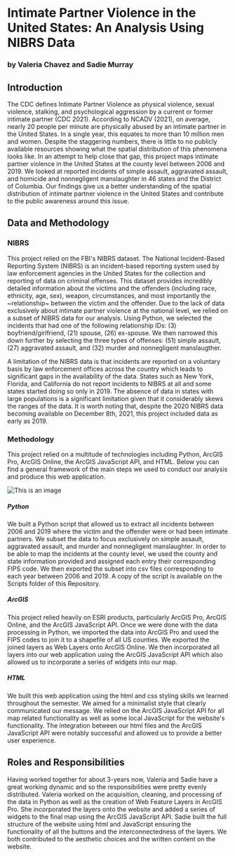 # Intimate Partner Violence in the United States: An Analysis Using NIBRS Data
### by Valeria Chavez and Sadie Murray

## Introduction
The CDC defines Intimate Partner Violence as physical violence, sexual violence, stalking, and psychological aggression by a current or former intimate partner (CDC 2021). According to NCADV (2021), on average, nearly 20 people per minute are physically abused by an intimate partner in the United States. In a single year, this equates to more than 10 million men and women. Despite the staggering numbers, there is little to no publicly available resources showing what the spatial distribution of this phenomena looks like. In an attempt to help close that gap, this project maps intimate partner violence in the United States at the county level between 2006 and 2019. We looked at reported incidents of simple assault, aggravated assault, and homicide and nonnegligent manslaughter in 46 states and the District of Columbia. Our findings give us a better understanding of the spatial distribution of intimate partner violence in the United States and contribute to the public awareness around this issue.

## Data and Methodology
### NIBRS
This project relied on the FBI's NIBRS dataset. The National Incident-Based Reporting System (NIBRS) is an incident-based reporting system used by law enforcement agencies in the United States for the collection and reporting of data on criminal offenses. This dataset provides incredibly detailed information about the victims and the offenders (including race, ethnicity, age, sex), weapon, circumstances, and most importantly the ~relationship~ between the victim and the offender. Due to the lack of data exclusively about intimate partner violence at the national level, we relied on a subset of NIBRS data for our analysis. Using Python, we selected the incidents that had one of the following relationship IDs: (3) boyfriend/girlfriend, (21) spouse, (26) ex-spouse. We then narrowed this down further by selecting the three types of offenses: (51) simple assault, (27) aggravated assault, and (32) murder and nonnegligent manslaugther.

A limitation of the NIBRS data is that incidents are reported on a voluntary basis by law enforcement offices across the country which leads to significant gaps in the availability of the data. States such as New York, Florida, and California do not report incidents to NIBRS at all and some states started doing so only in 2019. The absence of data in states with large populations is a significant limitation given that it considerably skews the ranges of the data. It is worth noting that, despite the 2020 NIBRS data becoming available on December 8th, 2021, this project included data as early as 2019.

### Methodology
This project relied on a multitude of technologies including Python, ArcGIS Pro, ArcGIS Online, the ArcGIS JavaScript API, and HTML. Below you can find a general framework of the  main steps we used to conduct our analysis and produce this web application.

![This is an image]("Images/flowchart.png")

##### Python
We built a Python script that allowed us to extract all incidents between 2006 and 2019 where the victim and the offender were or had been intimate partners. We subset the data to focus exclusively on simple assault, aggravated assault, and murder and nonnegligent manslaughter. In order to be able to map the incidents at the county level, we used the county and state information provided and assigned each entry their corresponding FIPS code. We then exported the subset into csv files corresponding to each year between 2006 and 2019. A copy of the script is available on the Scripts folder of this Repository.

##### ArcGIS
This project relied heavily on ESRI products, particularly ArcGIS Pro, ArcGIS Online, and the ArcGIS JavaScript API. Once we were done with the data processing in Python, we imported the data into ArcGIS Pro and used the FIPS codes to join it to a shapefile of all US counties. We exported the joined layers as Web Layers onto ArcGIS Online. We then incorporated all layers into our web application using the ArcGIS JavaScript API which also allowed us to incorporate a series of widgets into our map.

##### HTML
We built this web application using the html and css styling skills we learned throughout the semester. We aimed for a minimalist style that clearly communicated our message. We relied on the ArcGIS JavaScript API for all map related functionality as well as some local JavaScript for the website's functionality. The integration between our html files and the ArcGIS JavaScript API were notably successful and allowed us to provide a better user experience.



## Roles and Responsibilities
Having worked together for about 3-years now, Valeria and Sadie have a great working dynamic and so the responsibilities were pretty evenly distributed. Valeria worked on the acquisition, cleaning, and processing of the data in Python as well as the creation of Web Feature Layers in ArcGIS Pro. She incorporated the layers onto the website and added a series of widgets to the final map using the ArcGIS JavaScript API. Sadie built the full structure of the website using html and JavaScript ensuring the functionality of all the buttons and the interconnectedness of the layers. We both contributed to the aesthetic choices and the written content on the website.
